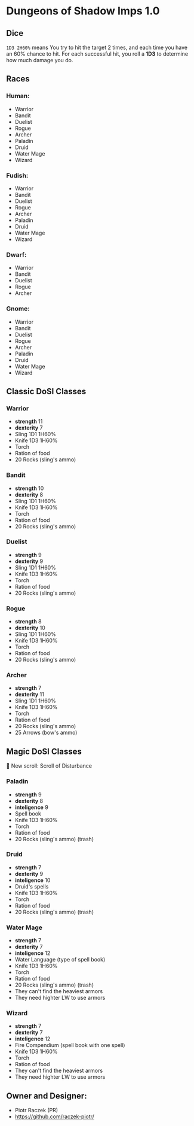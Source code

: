 # Dungeons of Shadow Imps 1.0
## Dice
`1D3 2H60%` means
You try to hit the target 2 times, and each time you have an 60% chance to hit.
For each successful hit, you roll a **1D3** to determine how much damage you do.
## Races
### Human:
-  Warrior
-  Bandit
-  Duelist
-  Rogue
-  Archer
-  Paladin
-  Druid
-  Water Mage
-  Wizard
### Fudish:
-  Warrior
-  Bandit
-  Duelist
-  Rogue
-  Archer
-  Paladin
-  Druid
-  Water Mage
-  Wizard
### Dwarf:
-  Warrior
-  Bandit
-  Duelist
-  Rogue
-  Archer
### Gnome:
-  Warrior
-  Bandit
-  Duelist
-  Rogue
-  Archer
-  Paladin
-  Druid
-  Water Mage
-  Wizard
## Classic DoSI Classes
### Warrior
-  **strength** 11
-  **dexterity** 7
-  Sling 1D1 1H60%
-  Knife 1D3 1H60%
-  Torch
-  Ration of food
-  20 Rocks (sling's ammo)
### Bandit
-  **strength** 10
-  **dexterity** 8
-  Sling 1D1 1H60%
-  Knife 1D3 1H60%
-  Torch
-  Ration of food
-  20 Rocks (sling's ammo)
### Duelist
-  **strength** 9
-  **dexterity** 9
-  Sling 1D1 1H60%
-  Knife 1D3 1H60%
-  Torch
-  Ration of food
-  20 Rocks (sling's ammo)
### Rogue
-  **strength** 8
-  **dexterity** 10
-  Sling 1D1 1H60%
-  Knife 1D3 1H60%
-  Torch
-  Ration of food
-  20 Rocks (sling's ammo)
### Archer
-  **strength** 7
-  **dexterity** 11
-  Sling 1D1 1H60%
-  Knife 1D3 1H60%
-  Torch
-  Ration of food
-  20 Rocks (sling's ammo)
-  25 Arrows (bow's ammo)
## Magic DoSI Classes
📜 New scroll: Scroll of Disturbance
### Paladin
-  **strength** 9
-  **dexterity** 8
-  **inteligence** 9
-  Spell book
-  Knife 1D3 1H60%
-  Torch
-  Ration of food
-  20 Rocks (sling's ammo) (trash)
### Druid
-  **strength** 7
-  **dexterity** 9
-  **inteligence** 10
-  Druid's spells
-  Knife 1D3 1H60%
-  Torch
-  Ration of food
-  20 Rocks (sling's ammo) (trash)
### Water Mage
-  **strength** 7
-  **dexterity** 7
-  **inteligence** 12
-  Water Language (type of spell book)
-  Knife 1D3 1H60%
-  Torch
-  Ration of food
-  20 Rocks (sling's ammo) (trash)
-  They can't find the heaviest armors
-  They need highter LW to use armors
### Wizard
-  **strength** 7
-  **dexterity** 7
-  **inteligence** 12
-  Fire Compendium (spell book with one spell)
-  Knife 1D3 1H60%
-  Torch
-  Ration of food
-  They can't find the heaviest armors
-  They need highter LW to use armors
## Owner and Designer:
-  Piotr Raczek (PR)
-  https://github.com/raczek-piotr/

